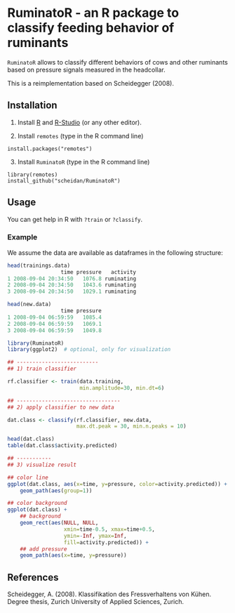 # RuminatoR - an R package to classify feeding behavior of ruminants

`RuminatoR` allows to classify different behaviors of cows and other
ruminants based on pressure signals measured in the headcollar.

This is a reimplementation based on Scheidegger (2008).


## Installation

1. Install [R](https://cloud.r-project.org/) and [R-Studio](https://www.rstudio.com/products/RStudio/) (or any other editor).

2. Install `remotes` (type in the R command line)
```
install.packages("remotes")
```

3. Install `RuminatoR` (type in the R command line)
```
library(remotes)
install_github("scheidan/RuminatoR")
```

## Usage

You can get help in R with `?train` or `?classify`.

### Example

We assume the data are available as dataframes in the following structure:
```R
head(trainings.data)
                 time pressure   activity
1 2008-09-04 20:34:50   1076.8 ruminating
2 2008-09-04 20:34:50   1043.6 ruminating
3 2008-09-04 20:34:50   1029.1 ruminating

head(new.data)
                 time pressure
1 2008-09-04 06:59:59   1085.4
2 2008-09-04 06:59:59   1069.1
3 2008-09-04 06:59:59   1049.8
```

```R
library(RuminatoR)
library(ggplot2)  # optional, only for visualization

## --------------------------
## 1) train classifier

rf.classifier <- train(data.training,
                       min.amplitude=30, min.dt=6)

## ---------------------------------
## 2) apply classifier to new data

dat.class <- classify(rf.classifier, new.data,
                      max.dt.peak = 30, min.n.peaks = 10)

head(dat.class)
table(dat.class$activity.predicted)

## -----------
## 3) visualize result

## color line
ggplot(dat.class, aes(x=time, y=pressure, color=activity.predicted)) +
    geom_path(aes(group=1))

## color background
ggplot(dat.class) +
    ## background
    geom_rect(aes(NULL, NULL,
                  xmin=time-0.5, xmax=time+0.5,
                  ymin=-Inf, ymax=Inf,
                  fill=activity.predicted)) +
    ## add pressure
    geom_path(aes(x=time, y=pressure))
```

## References

Scheidegger, A. (2008). Klassifikation des Fressverhaltens von Kühen. Degree thesis, Zurich University of Applied Sciences, Zurich.
